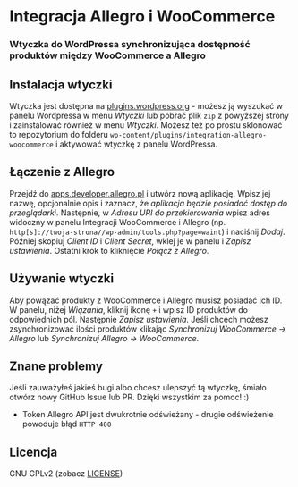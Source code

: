 # Integracja Allegro i WooCommerce
### Wtyczka do WordPressa synchronizująca dostępność produktów między WooCommerce a Allegro

## Instalacja wtyczki
Wtyczka jest dostępna na [plugins.wordpress.org](https://wordpress.org/plugins/integration-allegro-woocommerce) - możesz ją wyszukać w panelu Wordpressa w menu *Wtyczki* lub pobrać plik `zip` z powyższej strony i zainstalować również w menu *Wtyczki*. Możesz też po prostu sklonować to repozytorium do folderu `wp-content/plugins/integration-allegro-woocommerce` i aktywować wtyczkę z panelu WordPressa.

## Łączenie z Allegro
Przejdź do [apps.developer.allegro.pl](https://apps.developer.allegro.pl/) i utwórz nową aplikację. Wpisz jej nazwę, opcjonalnie opis i zaznacz, że *aplikacja będzie posiadać dostęp do przeglądarki*. Następnie, w *Adresu URI do przekierowania* wpisz adres widoczny w panelu Integracji WooCommerce i Allegro (np. `http[s]://twoja-strona//wp-admin/tools.php?page=waint`) i naciśnij *Dodaj*. Później skopiuj *Client ID* i *Client Secret*, wklej je w panelu i *Zapisz ustawienia*. Ostatni krok to kliknięcie *Połącz z Allegro*.

## Używanie wtyczki
Aby powązać produkty z WooCommerce i Allegro musisz posiadać ich ID. W panelu, niżej *Wiązania*, kliknij ikonę `+` i wpisz ID produktów do odpowiednich pól. Następnie *Zapisz ustawienia*. Jeśli chcech możesz zsynchronizować ilości produktów klikając *Synchronizuj WooCommerce -> Allegro* lub *Synchronizuj Allegro -> WooCommerce*.

## Znane problemy
Jeśli zauważyłeś jakieś bugi albo chcesz ulepszyć tą wtyczkę, śmiało otwórz nowy GitHub Issue lub PR. Dzięki wszystkim za pomoc! :)

- Token Allegro API jest dwukrotnie odświeżany - drugie odświeżenie powoduje błąd `HTTP 400`

## Licencja
GNU GPLv2 (zobacz [LICENSE](LICENSE))
